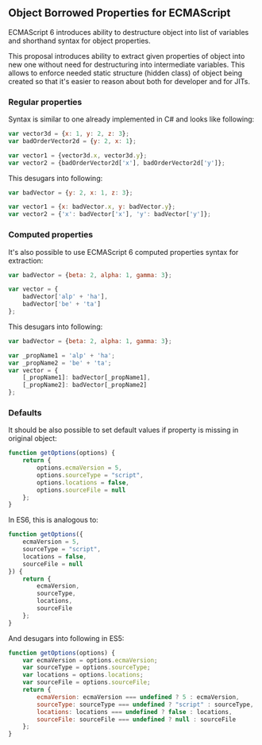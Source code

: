 Object Borrowed Properties for ECMAScript
--------------------------------------------

ECMAScript 6 introduces ability to destructure object into list of variables and shorthand syntax for object properties.

This proposal introduces ability to extract given properties of object into new one without need for destructuring into intermediate variables. This allows to enforce needed static structure (hidden class) of object being created so that it's easier to reason about both for developer and for JITs.

### Regular properties

Syntax is similar to one already implemented in C# and looks like following:

```javascript
var vector3d = {x: 1, y: 2, z: 3};
var badOrderVector2d = {y: 2, x: 1};

var vector1 = {vector3d.x, vector3d.y};
var vector2 = {badOrderVector2d['x'], badOrderVector2d['y']};
```

This desugars into following:

```javascript
var badVector = {y: 2, x: 1, z: 3};

var vector1 = {x: badVector.x, y: badVector.y};
var vector2 = {'x': badVector['x'], 'y': badVector['y']};
```

### Computed properties

It's also possible to use ECMAScript 6 computed properties syntax for extraction:

```javascript
var badVector = {beta: 2, alpha: 1, gamma: 3};

var vector = {
    badVector['alp' + 'ha'],
    badVector['be' + 'ta']
};
```

This desugars into following:

```javascript
var badVector = {beta: 2, alpha: 1, gamma: 3};

var _propName1 = 'alp' + 'ha';
var _propName2 = 'be' + 'ta';
var vector = {
    [_propName1]: badVector[_propName1],
    [_propName2]: badVector[_propName2]
};
```

### Defaults

It should be also possible to set default values if property is missing in original object:

```javascript
function getOptions(options) {
    return {
        options.ecmaVersion = 5,
        options.sourceType = "script",
        options.locations = false,
        options.sourceFile = null
    };
}
```

In ES6, this is analogous to:

```javascript
function getOptions({
    ecmaVersion = 5,
    sourceType = "script",
    locations = false,
    sourceFile = null
}) {
    return {
        ecmaVersion,
        sourceType,
        locations,
        sourceFile
    };
}
```

And desugars into following in ES5:

```javascript
function getOptions(options) {
    var ecmaVersion = options.ecmaVersion;
    var sourceType = options.sourceType;
    var locations = options.locations;
    var sourceFile = options.sourceFile;
    return {
        ecmaVersion: ecmaVersion === undefined ? 5 : ecmaVersion,
        sourceType: sourceType === undefined ? "script" : sourceType,
        locations: locations === undefined ? false : locations,
        sourceFile: sourceFile === undefined ? null : sourceFile
    };
}
```
